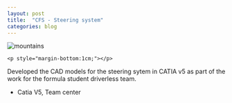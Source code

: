 ```yaml
---
layout: post
title:  "CFS - Steering system"
categories: blog
---
```


<div class="user-projects">
    <img alt="mountains" src="{{ "/assets/img/steering.jpg" }}" /> 

    <p style="margin-bottom:1cm;"></p>

  <div class="contents">
    <p>  Developed the CAD models for the steering sytem in CATIA v5 as part of the work for the formula student driverless team.</p>
     <ul>
      <li> Catia V5, Team center</li>
     </ul>
  </div>
</div>
